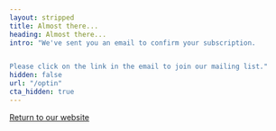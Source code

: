 ```yaml
---
layout: stripped
title: Almost there...
heading: Almost there...
intro: "We've sent you an email to confirm your subscription.


Please click on the link in the email to join our mailing list."
hidden: false
url: "/optin"
cta_hidden: true
---
```


<a href="javascript:history.go('-1')" data-return-link>Return to our website</a>

